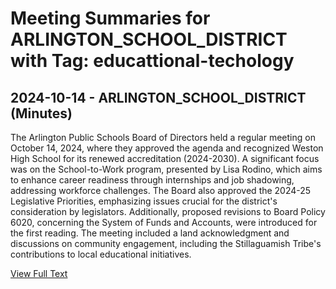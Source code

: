 # Meeting Summaries for ARLINGTON_SCHOOL_DISTRICT with Tag: educattional-techology

## 2024-10-14 - ARLINGTON_SCHOOL_DISTRICT (Minutes)

The Arlington Public Schools Board of Directors held a regular meeting on October 14, 2024, where they approved the agenda and recognized Weston High School for its renewed accreditation (2024-2030). A significant focus was on the School-to-Work program, presented by Lisa Rodino, which aims to enhance career readiness through internships and job shadowing, addressing workforce challenges. The Board also approved the 2024-25 Legislative Priorities, emphasizing issues crucial for the district's consideration by legislators. Additionally, proposed revisions to Board Policy 6020, concerning the System of Funds and Accounts, were introduced for the first reading. The meeting included a land acknowledgment and discussions on community engagement, including the Stillaguamish Tribe's contributions to local educational initiatives.

[View Full Text](https://raw.githubusercontent.com/VoronoiPerspectives/WashingtonStateSchoolBoardExplorer/refs/heads/main/data/countries/usa/states/wa/counties/snohomish/school_boards/arlington_school_district/2024/processed/2024-10-14-minutes.txt)

